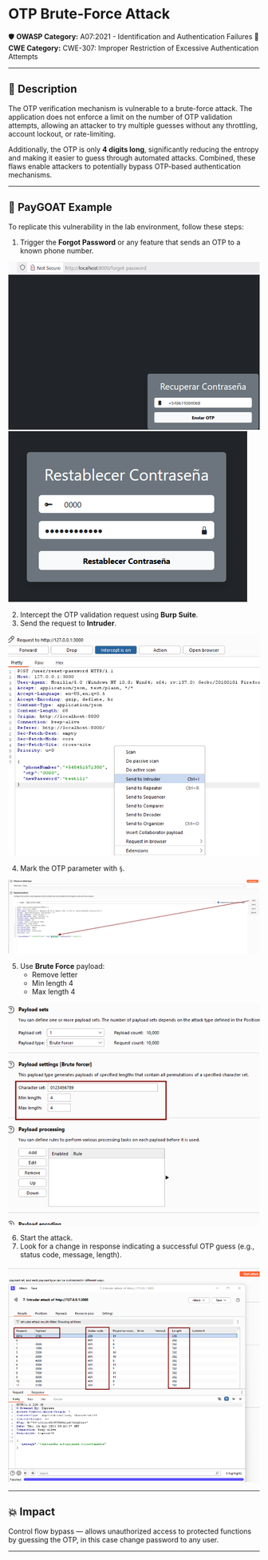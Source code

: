 # OTP Brute-Force Attack

🛡️ **OWASP Category:** A07:2021 - Identification and Authentication Failures 
🧩 **CWE Category:** CWE-307: Improper Restriction of Excessive Authentication Attempts

---

## 📝 Description

The OTP verification mechanism is vulnerable to a brute-force attack. The application does not enforce a limit on the number of OTP validation attempts, allowing an attacker to try multiple guesses without any throttling, account lockout, or rate-limiting.

Additionally, the OTP is only **4 digits long**, significantly reducing the entropy and making it easier to guess through automated attacks. Combined, these flaws enable attackers to potentially bypass OTP-based authentication mechanisms.

---

## 🐐 PayGOAT Example

To replicate this vulnerability in the lab environment, follow these steps:

1. Trigger the **Forgot Password** or any feature that sends an OTP to a known phone number.

![phone](img/img001.png)
![otp](img/img011.png)

2. Intercept the OTP validation request using **Burp Suite**.
3. Send the request to **Intruder**.

![otpreq](img/img012.png)

4. Mark the OTP parameter with `§`.

![otpmark](img/img013.png)

5. Use **Brute Force** payload:
   - Remove letter
   - Min length 4
   - Max length 4

![otpconfig](img/img014.png)

6. Start the attack.
7. Look for a change in response indicating a successful OTP guess (e.g., status code, message, length).

![otpattack](img/img015.png)

---

## 💥 Impact

Control flow bypass — allows unauthorized access to protected functions by guessing the OTP, in this case change password to any user.

---